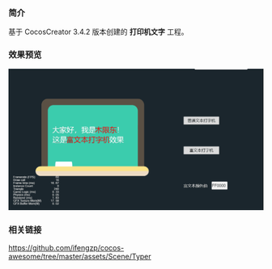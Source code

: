 ### 简介
基于 CocosCreator 3.4.2 版本创建的 **打印机文字** 工程。

### 效果预览
![image](../../gif/202201/2022012055.gif)

### 相关链接
https://github.com/ifengzp/cocos-awesome/tree/master/assets/Scene/Typer